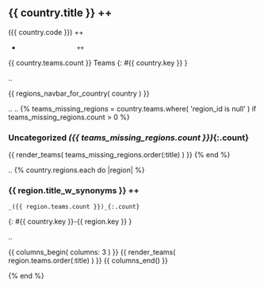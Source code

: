 ## {{ country.title }}   ++
   ({{ country.code }})  ++
   -                     ++
   {{ country.teams.count }} Teams
   {: #{{ country.key }} }

 .. <!-- add intra-page links for regions here -->
 <!-- change to navbar_regions_for_country ?? -->
 {{ regions_navbar_for_country( country ) }}


  .. <!-- list breweries w/o (missing) region -->
  .. <!-- todo/fix: change name to uncategorized_breweries -->
{% teams_missing_regions = country.teams.where( 'region_id is null' )
   if teams_missing_regions.count > 0
 %}

### Uncategorized _({{ teams_missing_regions.count }})_{:.count}

  {{ render_teams( teams_missing_regions.order(:title) ) }}
{% end %}


  .. <!-- list regions w/ breweries -->
{% country.regions.each do |region| %}

### {{ region.title_w_synonyms }}  ++
    _({{ region.teams.count }})_{:.count}
{: #{{ country.key }}-{{ region.key }} }

 .. <!-- add intra-page cities for regions links here -->
 <!-- change to navbar_cities_for_region( region ) ??? -->
 <!-- cities_navbar_for_region( region ) -->

 {{ columns_begin( columns: 3 ) }}
 {{ render_teams( region.teams.order(:title) ) }}
 {{ columns_end() }}

{% end %} <!-- each region -->
